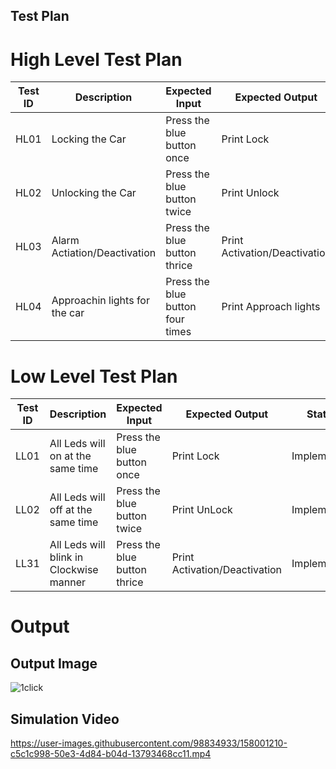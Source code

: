 ## Test Plan

# High Level Test Plan
|  Test ID  |  Description  |  Expected Input  |  Expected Output  |  Status  |
| ------  | ------  | ------ | ------ | ------ |
|  HL01  |  Locking the Car  |  Press the blue button once  |  Print Lock  |  Implemented  |
|  HL02  |  Unlocking the Car  |  Press the blue button twice  |  Print Unlock  |  Implemented  |
|  HL03  |  Alarm Actiation/Deactivation |  Press the blue button thrice  |  Print Activation/Deactivation  |  Implemented  |
|  HL04  |  Approachin lights for the car  |  Press the blue button four times  |  Print Approach lights  |  Implemented  |
# Low Level Test Plan
|  Test ID  |  Description  |  Expected Input  |  Expected Output  |  Status  |
| ------  | ------  | ------ | ------ | ------ |
|  LL01  |  All Leds will on at the same time  |  Press the blue button once  |  Print Lock  |  Implemented  |
|  LL02  |  All Leds will off at the same time  |  Press the blue button twice  |  Print UnLock  |  Implemented  |
|  LL31  |  All Leds will blink in Clockwise manner  |  Press the blue button thrice  |  Print Activation/Deactivation  |  Implemented  |




# Output



## Output Image


![1click](https://user-images.githubusercontent.com/98834933/158001512-83391399-a6f4-484e-bfef-f7039a45d486.JPG)



## Simulation Video

https://user-images.githubusercontent.com/98834933/158001210-c5c1c998-50e3-4d84-b04d-13793468cc11.mp4
